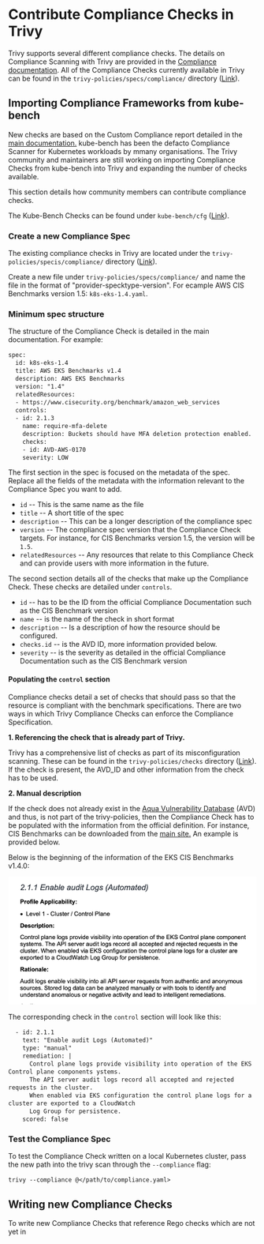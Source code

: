 # Contribute Compliance Checks in Trivy

Trivy supports several different compliance checks. The details on Compliance Scanning with Trivy are provided in the [Compliance documentation](../../docs/compliance/compliance.md).
All of the Compliance Checks currently available in Trivy can be found in the `trivy-policies/specs/compliance/` directory ([Link](https://github.com/aquasecurity/trivy-policies/tree/main/specs/compliance)).

## Importing Compliance Frameworks from kube-bench

New checks are based on the Custom Compliance report detailed in the [main documentation.](../../docs/compliance/compliance/#custom-compliance)
kube-bench has been the defacto Compliance Scanner for Kubernetes workloads by mmany organisations. The Trivy community and maintainers are still working on importing Compliance Checks from kube-bench into Trivy and expanding the number of checks available.

This section details how community members can contribute compliance checks.

The Kube-Bench Checks can be found under `kube-bench/cfg` ([Link](https://github.com/aquasecurity/kube-bench/tree/main/cfg)).

### Create a new Compliance Spec

The existing compliance checks in Trivy are located under the `trivy-policies/specis/compliance/` directory ([Link](https://github.com/aquasecurity/trivy-policies/tree/main/specs/compliance)).

Create a new file under `trivy-policies/specs/compliance/` and name the file in the format of "provider-specktype-version". For ecample AWS CIS Benchmarks version 1.5: `k8s-eks-1.4.yaml`.

### Minimum spec structure

The structure of the Compliance Check is detailed in the main documentation. For example:

```
spec:
  id: k8s-eks-1.4
  title: AWS EKS Benchmarks v1.4
  description: AWS EKS Benchmarks
  version: "1.4"
  relatedResources:
  - https://www.cisecurity.org/benchmark/amazon_web_services
  controls:
  - id: 2.1.3
    name: require-mfa-delete
    description: Buckets should have MFA deletion protection enabled.
    checks:
    - id: AVD-AWS-0170
    severity: LOW
```

The first section in the spec is focused on the metadata of the spec. Replace all the fields of the metadata with the information relevant to the Compliance Spec you want to add.

- `id` -- This is the same name as the file
- `title` -- A short title of the spec
- `description` -- This can be a longer description of the compliance spec
- `version` -- The compliance spec version that the Compliance Check targets. For instance, for CIS Benchmarks version 1.5, the version will be `1.5`.
- `relatedResources` -- Any resources that relate to this Compliance Check and can provide users with more information in the future.

The second section details all of the checks that make up the Compliance Check. These checks are detailed under `controls`.

  - `id` -- has to be the ID from the official Compliance Documentation such as the CIS Benchmark version
  - `name` --  is the name of the check in short format
  - `description` -- Is a description of how the resource should be configured.
  - `checks.id` -- is the AVD ID, more information provided below.
  - `severity` -- is the severity as detailed in the official Compliance Documentation such as the CIS Benchmark version

#### Populating the `control` section

Compliance checks detail a set of checks that should pass so that the resource is compliant with the benchmark specifications. There are two ways in which Trivy Compliance Checks can enforce the Compliance Specification.

**1. Referencing the check that is already part of Trivy.**

Trivy has a comprehensive list of checks as part of its misconfiguration scanning. These can be found in the `trivy-policies/checks` directory ([Link](https://github.com/aquasecurity/trivy-policies/tree/main/checks)). If the check is present, the AVD_ID and other information from the check has to be used.

**2. Manual description**

If the check does not already exist in the [Aqua Vulnerability Database](https://avd.aquasec.com/) (AVD) and thus, is not part of the trivy-policies, then the Compliance Check has to be populated with the information from the official definition. For instance, CIS Benchmarks can be downloaded from the [main site.]() An example is provided below.

Below is the beginning of the information of the EKS CIS Benchmarks v1.4.0:

![EKS Benchmarks 2.1.1](../../imgs/eks-benchmarks.png)

The corresponding check in the `control` section will look like this:

```
  - id: 2.1.1
    text: "Enable audit Logs (Automated)"
    type: "manual"
    remediation: |
      Control plane logs provide visibility into operation of the EKS Control plane components ystems. 
      The API server audit logs record all accepted and rejected requests in the cluster. 
      When enabled via EKS configuration the control plane logs for a cluster are exported to a CloudWatch 
      Log Group for persistence.
    scored: false
```

### Test the Compliance Spec

To test the Compliance Check written on a local Kubernetes cluster, pass the new path into the trivy scan through the `--compliance` flag:

```
trivy --compliance @</path/to/compliance.yaml> 
```

## Writing new Compliance Checks

To write new Compliance Checks that reference Rego checks which are not yet in 